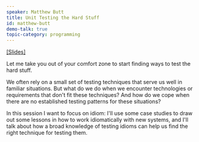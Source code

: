 ```yaml
---
speaker: Matthew Butt
title: Unit Testing the Hard Stuff
id: matthew-butt
demo-talk: true
topic-category: programming
---
```


<a href="https://matthewbutt.files.wordpress.com/2018/02/unit-testing-the-hard-stuff-etc.pdf">[Slides]</a>

Let me take you out of your comfort zone to start finding ways to test the hard stuff.

We often rely on a small set of testing techniques that serve us well in familiar situations. But what do we do when we encounter technologies or requirements that don't fit these techniques? And how do we cope when there are no established testing patterns for these situations?

In this session I want to focus on idiom: I'll use some case studies to draw out some lessons in how to work idiomatically with new systems, and I'll talk about how a broad knowledge of testing idioms can help us find the right technique for testing them.
